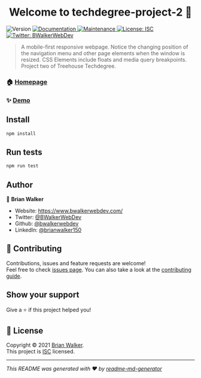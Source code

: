 <h1 align="center">Welcome to techdegree-project-2 👋</h1>
<p>
  <img alt="Version" src="https://img.shields.io/badge/version-1.0.0-blue.svg?cacheSeconds=2592000" />
  <a href="https://github.com/bwalkerwebdev/Techdegree-Project-2#readme" target="_blank">
    <img alt="Documentation" src="https://img.shields.io/badge/documentation-yes-brightgreen.svg" />
  </a>
  <a href="https://github.com/bwalkerwebdev/Techdegree-Project-2/graphs/commit-activity" target="_blank">
    <img alt="Maintenance" src="https://img.shields.io/badge/Maintained%3F-yes-green.svg" />
  </a>
  <a href="https://github.com/bwalkerwebdev/Techdegree-Project-2/blob/master/LICENSE" target="_blank">
    <img alt="License: ISC" src="https://img.shields.io/github/license/bwalkerwebdev/techdegree-project-2" />
  </a>
  <a href="https://twitter.com/BWalkerWebDev" target="_blank">
    <img alt="Twitter: BWalkerWebDev" src="https://img.shields.io/twitter/follow/BWalkerWebDev.svg?style=social" />
  </a>
</p>

> A mobile-first responsive webpage. Notice the changing position of the navigation menu and other page elements when the window is resized. CSS Elements include floats and media query breakpoints. Project two of Treehouse Techdegree.

### 🏠 [Homepage](https://github.com/bwalkerwebdev/Techdegree-Project-2#readme)

### ✨ [Demo](https://bwalkerwebdev.github.io/Techdegree-Project-2/)

## Install

```sh
npm install
```

## Run tests

```sh
npm run test
```

## Author

👤 **Brian Walker**

* Website: https://www.bwalkerwebdev.com/
* Twitter: [@BWalkerWebDev](https://twitter.com/BWalkerWebDev)
* Github: [@bwalkerwebdev](https://github.com/bwalkerwebdev)
* LinkedIn: [@brianwalker150](https://linkedin.com/in/brianwalker150)

## 🤝 Contributing

Contributions, issues and feature requests are welcome!<br />Feel free to check [issues page](https://github.com/bwalkerwebdev/Techdegree-Project-2/issues). You can also take a look at the [contributing guide](https://github.com/bwalkerwebdev/Techdegree-Project-2/blob/master/CONTRIBUTING.md).

## Show your support

Give a ⭐️ if this project helped you!

## 📝 License

Copyright © 2021 [Brian Walker](https://github.com/bwalkerwebdev).<br />
This project is [ISC](https://github.com/bwalkerwebdev/Techdegree-Project-2/blob/master/LICENSE) licensed.

***
_This README was generated with ❤️ by [readme-md-generator](https://github.com/kefranabg/readme-md-generator)_
